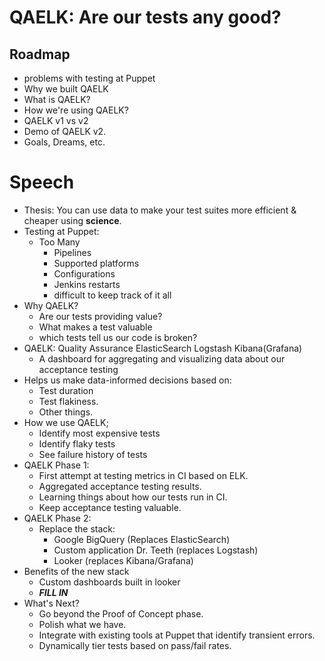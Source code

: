 # QAELK: Are our tests any good?
## Roadmap
 * problems with testing at Puppet
 * Why we built QAELK
 * What is QAELK?
 * How we're using QAELK?
 * QAELK v1 vs v2
 * Demo of QAELK v2.
 * Goals, Dreams, etc.


# Speech
 * Thesis: You can use data to make your test suites more efficient & cheaper using **science**.
 * Testing at Puppet:
   - Too Many
     + Pipelines
     + Supported platforms
     + Configurations
     + Jenkins restarts
     + difficult to keep track of it all
 * Why QAELK?
     + Are our tests providing value?
     + What makes a test valuable
     + which tests tell us our code is broken?
 * QAELK: Quality Assurance ElasticSearch Logstash Kibana(Grafana)
   - A dashboard for aggregating and visualizing data about our acceptance testing
 * Helps us make data-informed decisions based on:
   - Test duration
   - Test flakiness.
   - Other things.
 * How we use QAELK;
   - Identify most expensive tests
   - Identify flaky tests
   -  See failure history of tests
 * QAELK Phase 1:
   - First attempt at testing metrics in CI based on ELK.
   - Aggregated acceptance testing results.
   - Learning things about how our tests run in CI.
   - Keep acceptance testing valuable.
 * QAELK Phase 2:
   - Replace the stack:
     + Google BigQuery (Replaces ElasticSearch)
     + Custom application Dr. Teeth (replaces Logstash)
     + Looker (replaces Kibana/Grafana)
 * Benefits of the new stack
   - Custom dashboards built in looker
   - ***FILL IN***
 * What's Next?
   - Go beyond the Proof of Concept phase.
   - Polish what we have.
   - Integrate with existing tools at Puppet that identify transient errors.
   - Dynamically tier tests based on pass/fail rates.
